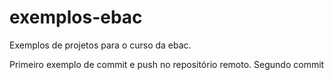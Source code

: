 # exemplos-ebac
Exemplos de projetos para o curso da ebac.

Primeiro exemplo de commit e push no repositório remoto.
Segundo commit
